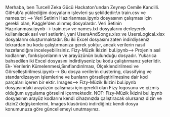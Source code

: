 Merhaba, ben Turcell Zeka Gücü Hackaton'undan Zeynep Cemile Kandilli. GitHub'a yüklediğim dosyaların işlevleri şu şekildedir:\n
train.csv ve names.txt --> Veri Setinin Hazırlanması.ipynb dosyasının çalışması için gerekli olan, Kaggle'den alınmış dosyalardır.
Veri Setinin Hazırlanması.ipynb--> train.csv ve names.txt dosyalarını derleyerek kullanılacak asıl veri setlerini, yani UsersAndSongs.xlsx ve UsersLogical.xlsx dosyalarını oluşturmaktadır. Bu iki Excel dosyasını zaten indirdiyseniz tekrardan bu kodu çalıştırmanıza gerek
yoktur, ancak verilerin nasıl hazırlandığını inceleyebilirsiniz.
Fizy-Müzik İkizini bul.ipynb--> Projenin asıl kodlarının, fonksiyonlarının ve arayüzünün bulunduğu dosyadır. Yukarıca bahsedilen iki Excel dosyasını indirdiyseniz bu kodu çalıştırmanız yeterlidir.
Ek- Verilerin Kümelenmesi,Sınıflandırılması, Ölçeklendirilmesi ve Görselleştirilmesi.ipynb--> Bu dosya verilerin clustering, classifying ve standardizasyon işlemlerine ve bunların görselleştirilmesine dair kod parçaları içeren bir ektir.
Images--> Fizy-Müzik İkizini bul.ipynb dosyasındaki arayüzün çalışması için gerekli olan Fizy logosunu ve çizmiş olduğum uygulama görselini içermektedir.
NOT: Fizy-Müzik İkizini bul.ipynb dosyasının arayüz kodlarını kendi cihazınızda çalıştıracak olursanız dizin ve dizin2 değişkenlerini, Images klasörünü indirdiğiniz kendi dosya konumunuza göre güncellemeyi unutmayınız.
